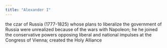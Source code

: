 ```yaml
---
title: "Alexander I"
---
```

the czar of Russia (1777-1825) whose plans to liberalize the government of Russia were unrealized because of the wars with Napoleon; he he joined the conservative powers opposing liberal and national impulses at the Congress of Vienna; created the Holy Alliance

